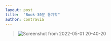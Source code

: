 ```yaml
---
layout: post
title:  "Book-30분 통계학"
author: contravia
---
```


> ![Screenshot from 2022-05-01 20-40-20](https://user-images.githubusercontent.com/57220434/166144260-afcc7a06-58c3-4fba-aab3-82830f00a844.png)  


